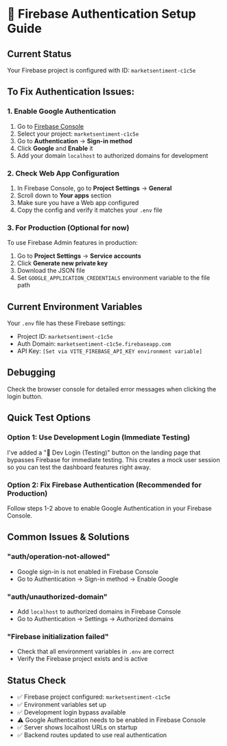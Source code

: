 # 🔐 Firebase Authentication Setup Guide

## Current Status
Your Firebase project is configured with ID: `marketsentiment-c1c5e`

## To Fix Authentication Issues:

### 1. Enable Google Authentication
1. Go to [Firebase Console](https://console.firebase.google.com/)
2. Select your project: `marketsentiment-c1c5e`
3. Go to **Authentication** → **Sign-in method**
4. Click **Google** and **Enable** it
5. Add your domain `localhost` to authorized domains for development

### 2. Check Web App Configuration
1. In Firebase Console, go to **Project Settings** → **General**
2. Scroll down to **Your apps** section
3. Make sure you have a Web app configured
4. Copy the config and verify it matches your `.env` file

### 3. For Production (Optional for now)
To use Firebase Admin features in production:
1. Go to **Project Settings** → **Service accounts**
2. Click **Generate new private key**
3. Download the JSON file
4. Set `GOOGLE_APPLICATION_CREDENTIALS` environment variable to the file path

## Current Environment Variables
Your `.env` file has these Firebase settings:
- Project ID: `marketsentiment-c1c5e`
- Auth Domain: `marketsentiment-c1c5e.firebaseapp.com`
- API Key: `[Set via VITE_FIREBASE_API_KEY environment variable]`

## Debugging
Check the browser console for detailed error messages when clicking the login button.

## Quick Test Options

### Option 1: Use Development Login (Immediate Testing)
I've added a "🚧 Dev Login (Testing)" button on the landing page that bypasses Firebase for immediate testing. This creates a mock user session so you can test the dashboard features right away.

### Option 2: Fix Firebase Authentication (Recommended for Production)
Follow steps 1-2 above to enable Google Authentication in your Firebase Console.

## Common Issues & Solutions

### "auth/operation-not-allowed"
- Google sign-in is not enabled in Firebase Console
- Go to Authentication → Sign-in method → Enable Google

### "auth/unauthorized-domain" 
- Add `localhost` to authorized domains in Firebase Console
- Go to Authentication → Settings → Authorized domains

### "Firebase initialization failed"
- Check that all environment variables in `.env` are correct
- Verify the Firebase project exists and is active

## Status Check
- ✅ Firebase project configured: `marketsentiment-c1c5e`
- ✅ Environment variables set up
- ✅ Development login bypass available
- ⚠️  Google Authentication needs to be enabled in Firebase Console
- ✅ Server shows localhost URLs on startup
- ✅ Backend routes updated to use real authentication

